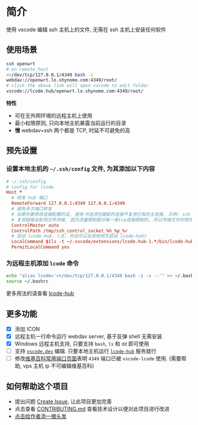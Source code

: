 # 简介

使用 vscode 编辑 ssh 主机上的文件, 无需在 ssh 主机上安装任何软件

## 使用场景

```sh
ssh openwrt
# on remote_host
<>/dev/tcp/127.0.0.1/4349 bash -i
webdav://openwrt.lo.shynome.com:4349/root/
# click the above link will open vscode to edit folder
vscode://lcode.hub/openwrt.lo.shynome.com:4349/root/
```

**特性**

- 可在无外网环境的远程主机上使用
- 最小权限原则, 只向本地主机暴露当前运行的目录
- **慢** webdav+ssh 两个都是 TCP, 时延不可避免的高

## 预先设置

### 设置本地主机的 `~/.ssh/config` 文件, 为其添加以下内容

```conf
# ~/.ssh/config
# config for lcode
Host *
  # 转发 hub 端口
  RemoteForward 127.0.0.1:4349 127.0.0.1:4349
  # 避免多次端口转发
  # 如果你要修改连接配置的话, 使用-M选项创建新的连接不复用已有的主连接, 示例: ssh -MC user@host.com
  # 复用链接会影响文件传输, 因为流量限制是对每一条tcp连接限制的, 所以传输文件时使用-M新开一个链接就好
  ControlMaster auto
  ControlPath /tmp/ssh_control_socket_%h_%p_%r
  # 启动 lcode-hub. (注: 你也可以在其他地方启动 lcode-hub)
  LocalCommand $(ls -t ~/.vscode/extensions/lcode.hub-1.*/bin/lcode-hub | head -n 1) --hello 'vscode://lcode.hub/{{.host}}.lo.shynome.com:4349{{.path}}' >/dev/null &
  PermitLocalCommand yes
```

### 为远程主机添加 `lcode` 命令

```sh
echo "alias lcode='<>/dev/tcp/127.0.0.1/4349 bash -i -s --'" >> ~/.bashrc
source ~/.bashrc
```

更多用法的请查看 [lcode-hub](https://github.com/vscode-lcode/lcode-hub)

## 更多功能

- [x] 添加 ICON
- [x] 远程主机一行命令运行 webdav server, 基于反弹 shell 无需安装
- [x] Windows 远程主机支持, 只要支持 `bash`, `ls` 和 `dd` 即可使用
- [ ] 支持 [`vscode.dev`](https://vscode.dev) 编辑. 只要本地主机运行 [`lcode-hub`](https://github.com/vscode-lcode/lcode) 服务就行
- [ ] 修改[维基百科常用端口页面](https://en.wikipedia.org/wiki/List_of_TCP_and_UDP_port_numbers)表明 `4349` 端口已被 `vscode-lcode` 使用. (需要帮助, vps 主机 ip 不可编辑维基百科)

## 如何帮助这个项目

- 提出问题 [Create Issue](https://github.com/vscode-lcode/hub/issues), 让此项目更加完善
- 点击查看 [CONTRIBUTING.md](./CONTRIBUTING.md) 查看技术设计以便对此项目进行改进
- [点击给作者添一根头发](https://afdian.net/item?plan_id=bd853cbc03bd11ed836452540025c377)
